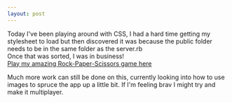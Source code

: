 ```yaml
---
layout: post
---
```

Today I've been playing around with CSS, I had a hard time getting my stylesheet to load but then discovered it was because the public folder needs to be in the same folder as the server.rb  
Once that was sorted, I was in business!  
[Play my amazing Rock-Paper-Scissors game here](https://afternoon-castle-6417.herokuapp.com/game)

<!--more-->

Much more work can still be done on this, currently looking into how to use images to spruce the app up a little bit.  If I'm feeling brav I might try and make it multiplayer.
